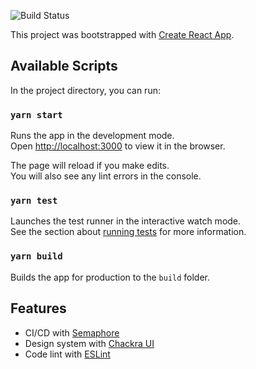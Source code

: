 ![Build Status](https://andersonmalheiro.semaphoreci.com/badges/my-memories/branches/main.svg)

This project was bootstrapped with
[Create React App](https://github.com/facebook/create-react-app).

## Available Scripts
In the project directory, you can run:

### `yarn start`
Runs the app in the development mode.<br /> Open
[http://localhost:3000](http://localhost:3000) to view it in the browser.

The page will reload if you make edits.<br /> You will also see any lint errors
in the console.

### `yarn test`
Launches the test runner in the interactive watch mode.<br /> See the section
about
[running tests](https://facebook.github.io/create-react-app/docs/running-tests)
for more information.

### `yarn build`
Builds the app for production to the `build` folder.

## Features
- CI/CD with [Semaphore](https://semaphoreci.com/)
- Design system with [Chackra UI](https://chakra-ui.com/)
- Code lint with [ESLint](https://eslint.org/)

